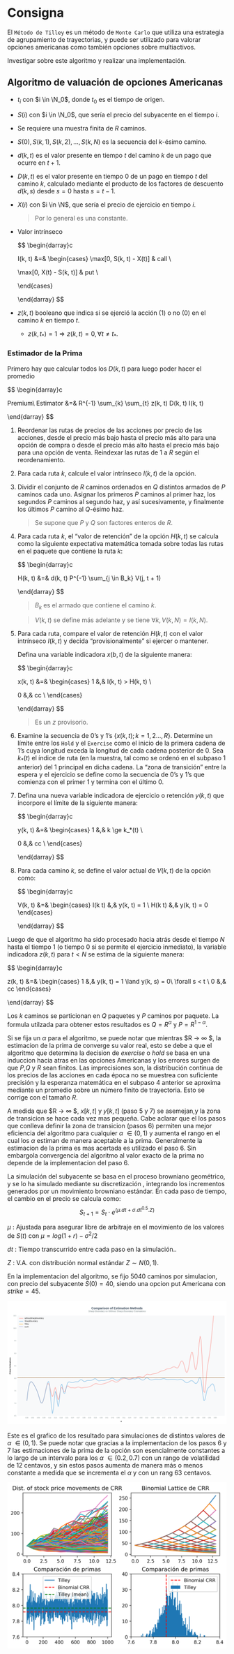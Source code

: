 # Consigna

El `Método de Tilley` es un método de `Monte Carlo` que utiliza una estrategia de agrupamiento de trayectorias, y puede ser utilizado para valorar opciones americanas como también opciones sobre multiactivos.

Investigar sobre este algoritmo y realizar una implementación.

## Algoritmo de valuación de opciones Americanas

- $t_i$ con $i \in \N_0$, donde $t_0$ es el tiempo de origen.
- $S(i)$ con $i \in \N_0$, que sería el precio del subyacente en el tiempo $i$.
- Se requiere una muestra finita de $R$ caminos.
- $S(0), S(k, 1), S(k, 2), \dots, S(k, N)$ es la secuencia del $k$-ésimo camino.
- $d(k, t)$ es el valor presente en tiempo $t$ del camino $k$ de un pago que ocurre en $t + 1$.
- $D(k, t)$ es el valor presente en tiempo $0$ de un pago en tiempo $t$ del camino $k$, calculado mediante el producto de los factores de descuento $d(k, s)$ desde $s= 0$ hasta $s= t - 1$.
- $X(i)$ con $i \in \N$, que sería el precio de ejercicio en tiempo $i$.
    
    > Por lo general es una constante.
    > 
- Valor intrínseco
    
    $$
    \begin{darray}c
    
    I(k, t) &=&  \begin{cases}
    \max[0, S(k, t) - X(t)] & call \\
    
    \max[0, X(t) - S(k, t)] & put \\
    
    \end{cases} 
    
    \end{darray}
    $$
    
- $z(k, t)$ booleano que indica si se ejerció la acción ($1$) o no ($0$) en el camino $k$ en tiempo $t$.
    - $z(k, t_*) = 1 \Longrightarrow z(k, t) = 0, \forall t \ne t_*$.

### Estimador de la Prima

Primero hay que calcular todos los $D(k, t)$ para luego poder hacer el promedio

$$
\begin{darray}c

Premium\ Estimator &=& R^{-1} \sum_{k} \sum_{t} z(k, t) D(k, t) I(k, t)

\end{darray}
$$


1. Reordenar las rutas de precios de las acciones por precio de las acciones, desde el precio más bajo hasta el precio más alto para una opción de compra o desde el precio más alto hasta el precio más bajo para una opción de venta. Reindexar las rutas de $1$ a $R$ según el reordenamiento.
2. Para cada ruta $k$, calcule el valor intrínseco $I(k, t)$ de la opción.
3. Dividir el conjunto de $R$ caminos ordenados en $Q$ distintos armados de $P$ caminos cada uno. Asignar los primeros $P$ caminos al primer haz, los segundos $P$ caminos al segundo haz, y así sucesivamente, y finalmente los últimos $P$ camino al $Q$-ésimo haz. 
    
    > Se supone que $P$ y $Q$ son factores enteros de $R$.
    > 
4. Para cada ruta $k$, el “valor de retención” de la opción $H(k, t)$ se calcula como la siguiente expectativa matemática tomada sobre todas las rutas en el paquete que contiene la ruta $k$:
    
    $$
    \begin{darray}c
    
    H(k, t) &=& d(k, t) P^{-1}  \sum_{j \in B_k} V(j, t + 1)
    
    \end{darray}
    $$
    
    > $B_k$ es el armado que contiene el camino $k$.
    > 
    
    > $V(k, t)$ se define más adelante y se tiene $\forall k, V(k, N) = I(k, N)$.
    > 
5. Para cada ruta, compare el valor de retención $H(k, t)$ con el valor intrínseco $I(k, t)$ y decida “provisionalmente” si ejercer o mantener. 
    
    Defina una variable indicadora $x(b,t)$ de la siguiente manera:
    
    $$
    \begin{darray}c
    
    x(k, t) &=& \begin{cases}
    1 &,& I(k, t) > H(k, t)  \\
    
    0 &,& cc  \\
    \end{cases}
    
    \end{darray}
    $$
    
    > Es un $z$ provisorio.
    > 
6. Examine la secuencia de $0$’s y $1$’s $\{x(k, t); k = 1,2..., R\}$. Determine un límite entre los `Hold` y el `Exercise` como el inicio de la primera cadena de $1$’s cuya longitud exceda la longitud de cada cadena posterior de $0$. Sea $k_*(t)$ el índice de ruta (en la muestra, tal como se ordenó en el subpaso $1$ anterior) del $1$ principal en dicha cadena. La “zona de transición” entre la espera y el ejercicio se define como la secuencia de $0$’s y $1$’s que comienza con el primer $1$ y termina con el último $0$.
7. Defina una nueva variable indicadora de ejercicio o retención $y(k, t)$ que incorpore el límite de la siguiente manera:
    
    $$
    \begin{darray}c
    
    y(k, t) &=& \begin{cases}
    1 &,& k \ge k_*(t)  \\
    
    0 &,& cc  \\
    \end{cases}
    
    \end{darray}
    $$
    
8. Para cada camino $k$, se define el valor actual de $V(k, t)$ de la opción como:

    $$
    \begin{darray}c

    V(k, t) &=& \begin{cases}
    I(k t) &,& y(k, t) = 1 \\
    H(k t) &,& y(k, t) = 0
    \end{cases}

    \end{darray}
    $$

Luego de que el algoritmo ha sido procesado hacia atrás desde el tiempo $N$ hasta el tiempo $1$ (o tiempo $0$ si se permite el ejercicio inmediato), la variable indicadora $z(k, t)$ para $t < N$ se estima de la siguiente manera:

$$
\begin{darray}c

z(k, t) &=& \begin{cases}
1 &,& y(k, t) = 1 \land y(k, s) = 0\ \forall s < t \\
0 &,& cc
\end{cases}

\end{darray}
$$


Los $k$ caminos se particionan en $Q$ paquetes y $P$ caminos por paquete. La formula utilzada para obtener estos resultados es $Q = R^{α}$ y $P = R^{1-α}$.

Si se fija un $α$ para el algoritmo, se puede notar que mientras  $R → ∞ $, la estimacion de la prima de converge su valor real, esto se debe a que el algoritmo que determina la decision de $exercise$ o $hold$  se basa en una induccion hacia atras en las opciones Americanas y los errores surgen de que $P$,$Q$ y $R$ sean finitos. Las imprecisiones son, la distribución continua de los precios de las acciones en cada época no se muestrea con suficiente precisión y la esperanza matemática en el subpaso 4 anterior se aproxima mediante un promedio sobre un número finito de trayectoria. Esto se corrige con el tamaño $R$.

A medida que  $R → ∞ $, $x[k,t]$ y $y[k,t]$ (paso 5 y 7) se asemejan,y la zona de transicion se hace cada vez mas pequeña. Cabe aclarar que el los pasos que conlleva definir la zona de transicion (pasos 6) permiten una mejor eficiencia del algoritmo para cualquier $α$ $∈(0,1)$ y aumenta el rango en el cual los  $α$ estiman de manera aceptable a la prima. Generalmente la estimacion de la prima es mas acertada es utilizado el paso 6. Sin embargola convergencia del algoritmo al valor exacto de la prima no depende de la implementacion del paso 6.

La simulación del subyacente se basa en el proceso browniano geométrico,  y se lo ha simulado mediante su discretización , integrando los incrementos generados por un movimiento browniano estándar. En cada paso de tiempo, el cambio en el precio se calcula como:
    $$S_{t+1}​=S_t​⋅e^{(μ . dt + σ . dt^{0.5}  .Z)} $$

$μ$ : Ajustada para asegurar libre de arbitraje en el movimiento de los valores de $S(t)$ con $μ = log(1 + r) -  σ^2 /2$ 

$dt$ : Tiempo transcurrido entre cada paso en la simulación.. 

$Z$ : V.A. con distribución normal estándar $Z∼N(0,1)$.


En la implementacion del algoritmo, se fijo $5040$ caminos por simulacion, con precio del subyacente $S(0)=40$, siendo una opcion put Americana con $strike=45$. 

![EstimacionesGrafico](4Comparaciones.png)

Este es el grafico de los resultado para simulaciones de distintos valores de $α$ $∈(0,1)$. Se puede notar que gracias a la implementacion de los pasos 6 y 7 las estimaciones de la prima de la opción son esencialmente constantes a lo largo de un intervalo para los $α$ $∈(0.2,0.7)$ con un rango de volatilidad de 12 centavos, y sin estos pasos aumenta de manera más o menos constante a medida que se incrementa el $α$ y con un rang 63 centavos.

![BinomialvsTilley](CCRyComparaciondePrima.png)
